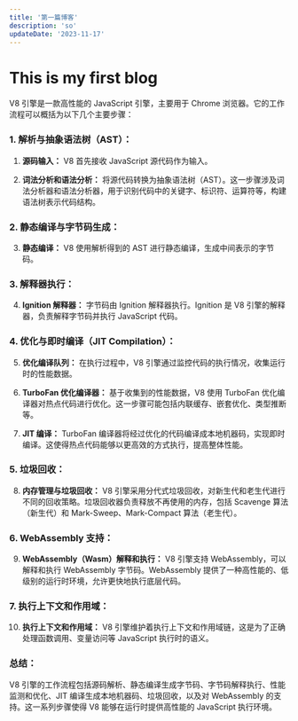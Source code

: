 ```yaml
---
title: '第一篇博客'
description: 'so'
updateDate: '2023-11-17'
---
```


# This is my first blog

V8 引擎是一款高性能的 JavaScript 引擎，主要用于 Chrome 浏览器。它的工作流程可以概括为以下几个主要步骤：

### 1. 解析与抽象语法树（AST）：

1. **源码输入：** V8 首先接收 JavaScript 源代码作为输入。

2. **词法分析和语法分析：** 将源代码转换为抽象语法树（AST）。这一步骤涉及词法分析器和语法分析器，用于识别代码中的关键字、标识符、运算符等，构建语法树表示代码结构。

### 2. 静态编译与字节码生成：

3. **静态编译：** V8 使用解析得到的 AST 进行静态编译，生成中间表示的字节码。

### 3. 解释器执行：

4. **Ignition 解释器：** 字节码由 Ignition 解释器执行。Ignition 是 V8 引擎的解释器，负责解释字节码并执行 JavaScript 代码。

### 4. 优化与即时编译（JIT Compilation）：

5. **优化编译队列：** 在执行过程中，V8 引擎通过监控代码的执行情况，收集运行时的性能数据。

6. **TurboFan 优化编译器：** 基于收集到的性能数据，V8 使用 TurboFan 优化编译器对热点代码进行优化。这一步骤可能包括内联缓存、嵌套优化、类型推断等。

7. **JIT 编译：** TurboFan 编译器将经过优化的代码编译成本地机器码，实现即时编译。这使得热点代码能够以更高效的方式执行，提高整体性能。

### 5. 垃圾回收：

8. **内存管理与垃圾回收：** V8 引擎采用分代式垃圾回收，对新生代和老生代进行不同的回收策略。垃圾回收器负责释放不再使用的内存，包括 Scavenge 算法（新生代）和 Mark-Sweep、Mark-Compact 算法（老生代）。

### 6. WebAssembly 支持：

9. **WebAssembly（Wasm）解释和执行：** V8 引擎支持 WebAssembly，可以解释和执行 WebAssembly 字节码。WebAssembly 提供了一种高性能的、低级别的运行时环境，允许更快地执行底层代码。

### 7. 执行上下文和作用域：

10. **执行上下文和作用域：** V8 引擎维护着执行上下文和作用域链，这是为了正确处理函数调用、变量访问等 JavaScript 执行时的语义。

### 总结：

V8 引擎的工作流程包括源码解析、静态编译生成字节码、字节码解释执行、性能监测和优化、JIT 编译生成本地机器码、垃圾回收，以及对 WebAssembly 的支持。这一系列步骤使得 V8 能够在运行时提供高性能的 JavaScript 执行环境。
